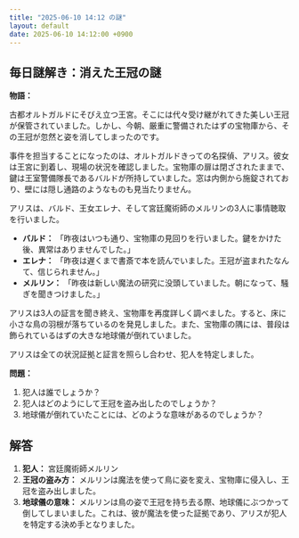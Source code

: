 ```yaml
---
title: "2025-06-10 14:12 の謎"
layout: default
date: 2025-06-10 14:12:00 +0900
---
```

## 毎日謎解き：消えた王冠の謎

**物語：**

古都オルトガルドにそびえ立つ王宮。そこには代々受け継がれてきた美しい王冠が保管されていました。しかし、今朝、厳重に警備されたはずの宝物庫から、その王冠が忽然と姿を消してしまったのです。

事件を担当することになったのは、オルトガルドきっての名探偵、アリス。彼女は王宮に到着し、現場の状況を確認しました。宝物庫の扉は閉ざされたままで、鍵は王室警備隊長であるバルドが所持していました。窓は内側から施錠されており、壁には隠し通路のようなものも見当たりません。

アリスは、バルド、王女エレナ、そして宮廷魔術師のメルリンの3人に事情聴取を行いました。

*   **バルド：** 「昨夜はいつも通り、宝物庫の見回りを行いました。鍵をかけた後、異常はありませんでした。」
*   **エレナ：** 「昨夜は遅くまで書斎で本を読んでいました。王冠が盗まれたなんて、信じられません。」
*   **メルリン：** 「昨夜は新しい魔法の研究に没頭していました。朝になって、騒ぎを聞きつけました。」

アリスは3人の証言を聞き終え、宝物庫を再度詳しく調べました。すると、床に小さな鳥の羽根が落ちているのを発見しました。また、宝物庫の隅には、普段は飾られているはずの大きな地球儀が倒れていました。

アリスは全ての状況証拠と証言を照らし合わせ、犯人を特定しました。

**問題：**

1.  犯人は誰でしょうか？
2.  犯人はどのようにして王冠を盗み出したのでしょうか？
3.  地球儀が倒れていたことには、どのような意味があるのでしょうか？

## 解答

1.  **犯人：** 宮廷魔術師メルリン
2.  **王冠の盗み方：** メルリンは魔法を使って鳥に姿を変え、宝物庫に侵入し、王冠を盗み出しました。
3.  **地球儀の意味：** メルリンは鳥の姿で王冠を持ち去る際、地球儀にぶつかって倒してしまいました。これは、彼が魔法を使った証拠であり、アリスが犯人を特定する決め手となりました。
